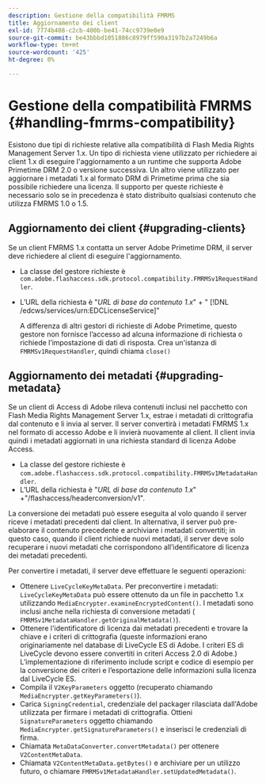 ```yaml
---
description: Gestione della compatibilità FMRMS
title: Aggiornamento dei client
exl-id: 7774b408-c2cb-400b-be41-74cc9739e0e9
source-git-commit: be43bbbd1051886c8979ff590a3197b2a7249b6a
workflow-type: tm+mt
source-wordcount: '425'
ht-degree: 0%

---
```


# Gestione della compatibilità FMRMS {#handling-fmrms-compatibility}

Esistono due tipi di richieste relative alla compatibilità di Flash Media Rights Management Server 1.x. Un tipo di richiesta viene utilizzato per richiedere ai client 1.x di eseguire l&#39;aggiornamento a un runtime che supporta Adobe Primetime DRM 2.0 o versione successiva. Un altro viene utilizzato per aggiornare i metadati 1.x al formato DRM di Primetime prima che sia possibile richiedere una licenza. Il supporto per queste richieste è necessario solo se in precedenza è stato distribuito qualsiasi contenuto che utilizza FMRMS 1.0 o 1.5.

## Aggiornamento dei client {#upgrading-clients}

Se un client FMRMS 1.x contatta un server Adobe Primetime DRM, il server deve richiedere al client di eseguire l&#39;aggiornamento.

* La classe del gestore richieste è `com.adobe.flashaccess.sdk.protocol.compatibility.FMRMSv1RequestHandler`.
* L’URL della richiesta è &quot;*URL di base da contenuto 1.x*&quot; + &quot; [!DNL /edcws/services/urn:EDCLicenseService]&quot;

   A differenza di altri gestori di richieste di Adobe Primetime, questo gestore non fornisce l’accesso ad alcuna informazione di richiesta o richiede l’impostazione di dati di risposta. Crea un&#39;istanza di `FMRMSv1RequestHandler`, quindi chiama `close()`

## Aggiornamento dei metadati {#upgrading-metadata}

Se un client di Access di Adobe rileva contenuti inclusi nel pacchetto con Flash Media Rights Management Server 1.x, estrae i metadati di crittografia dal contenuto e li invia al server. Il server convertirà i metadati FMRMS 1.x nel formato di accesso Adobe e li invierà nuovamente al client. Il client invia quindi i metadati aggiornati in una richiesta standard di licenza Adobe Access.

* La classe del gestore richieste è `com.adobe.flashaccess.sdk.protocol.compatibility.FMRMSv1MetadataHandler`.
* L’URL della richiesta è &quot;*URL di base da contenuto 1.x*&quot; +&quot;/flashaccess/headerconversion/v1&quot;.

La conversione dei metadati può essere eseguita al volo quando il server riceve i metadati precedenti dal client. In alternativa, il server può pre-elaborare il contenuto precedente e archiviare i metadati convertiti; in questo caso, quando il client richiede nuovi metadati, il server deve solo recuperare i nuovi metadati che corrispondono all’identificatore di licenza dei metadati precedenti.

Per convertire i metadati, il server deve effettuare le seguenti operazioni:

* Ottenere `LiveCycleKeyMetaData`. Per preconvertire i metadati: `LiveCycleKeyMetaData` può essere ottenuto da un file in pacchetto 1.x utilizzando `MediaEncrypter.examineEncryptedContent()`. I metadati sono inclusi anche nella richiesta di conversione metadati ( `FMRMSv1MetadataHandler.getOriginalMetadata()`).
* Ottenere l&#39;identificatore di licenza dai metadati precedenti e trovare la chiave e i criteri di crittografia (queste informazioni erano originariamente nel database di LiveCycle ES di Adobe. I criteri ES di LiveCycle devono essere convertiti in criteri Access 2.0 di Adobe.) L’implementazione di riferimento include script e codice di esempio per la conversione dei criteri e l’esportazione delle informazioni sulla licenza dal LiveCycle ES.
* Compila il `V2KeyParameters` oggetto (recuperato chiamando `MediaEncrypter.getKeyParameters()`).
* Carica `SigningCredential`, credenziale del packager rilasciata dall&#39;Adobe utilizzata per firmare i metadati di crittografia. Ottieni `SignatureParameters` oggetto chiamando `MediaEncrypter.getSignatureParameters()` e inserisci le credenziali di firma.
* Chiamata `MetaDataConverter.convertMetadata()` per ottenere `V2ContentMetaData`.
* Chiamata `V2ContentMetaData.getBytes()` e archiviare per un utilizzo futuro, o chiamare `FMRMSv1MetadataHandler.setUpdatedMetadata()`.
